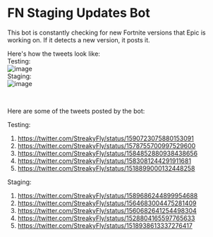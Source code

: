 # FN Staging Updates Bot

This bot is constantly checking for new Fortnite versions that Epic is working on. If it detects a new version, it posts it.

Here's how the tweets look like:  
Testing:  
![image](https://user-images.githubusercontent.com/53691430/202702942-3d8217f6-34c8-4e08-bbf8-e571613ba19c.png)  
Staging:  
![image](https://user-images.githubusercontent.com/53691430/202703276-dd94361c-2c4a-4c6e-8bdb-2b6472d456c1.png)  

<br/>

Here are some of the tweets posted by the bot:  

Testing:
1. https://twitter.com/StreakyFly/status/1590723075880153091
2. https://twitter.com/StreakyFly/status/1578755700997529600
3. https://twitter.com/StreakyFly/status/1584852880938438656
4. https://twitter.com/StreakyFly/status/1583081244291911681
5. https://twitter.com/StreakyFly/status/1518899000132448258  

Staging:
1. https://twitter.com/StreakyFly/status/1589686244899954688
2. https://twitter.com/StreakyFly/status/1564683004475281409
3. https://twitter.com/StreakyFly/status/1560682641254498304
4. https://twitter.com/StreakyFly/status/1528804165597765633
5. https://twitter.com/StreakyFly/status/1518938613337276417
